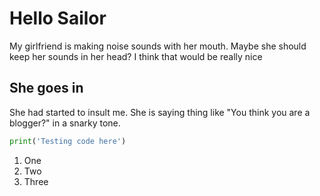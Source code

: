 # Hello Sailor
My girlfriend is making noise sounds with her mouth. Maybe she should keep her sounds in her head? I think that would be really nice

## She goes in
She had started to insult me. She is saying thing like "You think you are a blogger?" in a snarky tone.
```python
print('Testing code here')
```
1) One
2) Two
3) Three
